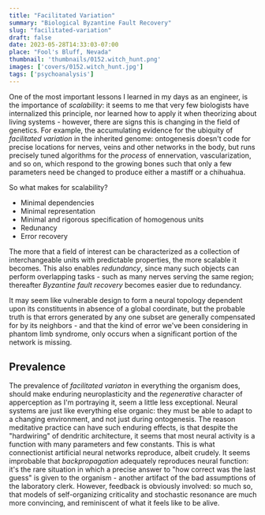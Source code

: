 ```yaml
---
title: "Facilitated Variation"
summary: "Biological Byzantine Fault Recovery"
slug: "facilitated-variation"
draft: false
date: 2023-05-28T14:33:03-07:00
place: "Fool's Bluff, Nevada"
thumbnail: 'thumbnails/0152.witch_hunt.png'
images: ['covers/0152.witch_hunt.jpg']
tags: ['psychoanalysis']
---
```


One of the most important lessons I learned in my days as an engineer, is the importance of *scalability*: it seems to me that very few biologists have internalized this principle, nor learned how to apply it when theorizing about living systems - however, there are signs this is changing in the field of genetics. For example, the accumulating evidence for the ubiquity of *facilitated variation* in the inherited genome: ontogenesis doesn't code for precise locations for nerves, veins and other networks in the body, but runs precisely tuned algorithms for the *process* of ennervation, vascularization, and so on, which respond to the growing bones such that only a few parameters need be changed to produce either a mastiff or a chihuahua.

So what makes for scalability?

* Minimal dependencies
* Minimal representation
* Minimal and rigorous specification of homogenous units
* Redunancy
* Error recovery

The more that a field of interest can be characterized as a collection of interchangeable units with predictable properties, the more scalable it becomes. This also enables *redundancy*, since many such objects can perform overlapping tasks - such as many nerves serving the same region; thereafter *Byzantine fault recovery* becomes easier due to redundancy.

It may seem like vulnerable design to form a neural topology dependent upon its constituents in absence of a global coordinate, but the probable truth is that errors generated by any one subset are generally compensated for by its neighbors - and that the kind of error we've been considering in phantom limb syndrome, only occurs when a significant portion of the network is missing.

## Prevalence

The prevalence of *facilitated variaton* in everything the organism does, should make enduring neuroplasticity and the *regenerative* character of apperception as I'm portraying it, seem a little less exceptional. Neural systems are just like everything else organic: they must be able to adapt to a changing environment, and not just during ontogenesis. The reason meditative practice can have such enduring effects, is that despite the "hardwiring" of dendritic architecture, it seems that most neural activity is a function with many parameters and few constants. This is what connectionist artificial neural networks reproduce, albeit crudely. It seems improbable that *backpropagation* adequately reproduces neural function: it's the rare situation in which a precise answer to "how correct was the last guess" is given to the organism - another artifact of the bad assumptions of the laboratory clerk. However, feedback is obviously involved: so much so, that models of self-organizing criticality and stochastic resonance are much more convincing, and reminiscent of what it feels like to be alive.
